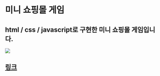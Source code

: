 # 미니 쇼핑몰 게임

## html / css / javascript로 구현한 미니 쇼핑몰 게임입니다.

<img src="https://i.postimg.cc/1z4mh8yW/image.png">

<br>


## [링크](http://127.0.0.1:5500/minishoppingmall_clone/shopping-template-clone/index.html)